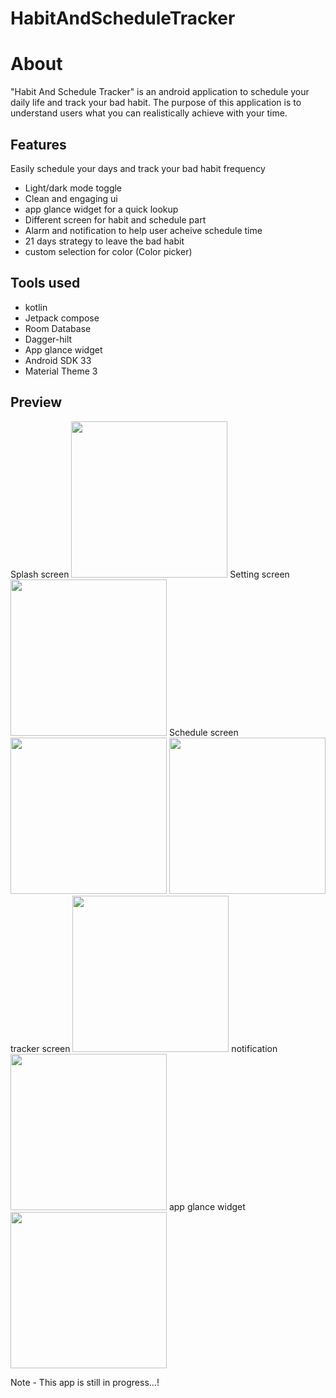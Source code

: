 # HabitAndScheduleTracker

# About

"Habit And Schedule Tracker" is an android application to schedule your daily life and track your bad habit. The purpose of this application is to understand users what you can realistically achieve with your time.

## Features

Easily schedule your days and track your bad habit frequency

- Light/dark mode toggle
- Clean and engaging ui
- app glance widget for a quick lookup
- Different screen for habit and schedule part
- Alarm and notification to help user acheive schedule time
- 21 days strategy to leave the bad habit
- custom selection for color (Color picker)

## Tools used

- kotlin
- Jetpack compose  
- Room Database
- Dagger-hilt
- App glance widget
- Android SDK 33
- Material Theme 3 

## Preview

Splash screen
<img src="https://user-images.githubusercontent.com/42691019/234079890-4551df5e-75c6-41ee-9ffb-bd81c38fcca4.jpg" width="250"/>
Setting screen
<img src="https://user-images.githubusercontent.com/42691019/234079967-8a712dc2-51f5-478e-a1a4-a6dfc7a09f34.jpg" width="250"/>
Schedule screen
<img src="https://user-images.githubusercontent.com/42691019/234210931-3f0d928d-2c9b-4194-a86a-1c04685ae7ab.jpg" width="250"/>
<img src="https://user-images.githubusercontent.com/42691019/234084131-f5595ec8-48cb-45a8-8577-a835cb1b53a0.jpg" width="250"/>
tracker screen
<img src="https://user-images.githubusercontent.com/42691019/234085841-10a8ca3a-cf4b-4930-b889-449b30c900eb.jpg" width="250"/>
notification
<img src="https://user-images.githubusercontent.com/42691019/234211474-b4ec5406-d87e-4658-8a3b-f44ae710869f.jpg" width="250"/>
app glance widget
<img src="https://github.com/pradeep003/HabitAndScheduleTracker/assets/42691019/5d925b98-ea2a-40e4-8d6a-62abe16dbe20" width="250"/>


Note - This app is still in progress...!



